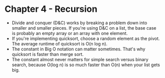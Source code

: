 # Chapter 4 - Recursion

- Divide and conquer (D&C) works by breaking a problem down into smaller and smaller pieces. If you're using D&C on a list, the base case is probably an empty array or an array with one element.
- If you're implementing quicksort, choose a random element as the pivot. The average runtime of quicksort is O(n log n).
- The constant in Big O notation can matter sometimes. That's why quicksort is faster than merge sort.
- The constant almost never matters for simple search versus binary search, because O(log n) is so much faster than O(n) when your list gets big.